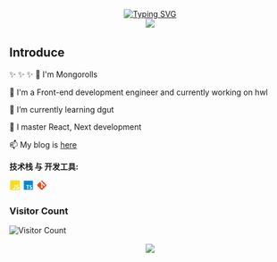  <div align="center">
    <a href="https://git.io/typing-svg"><img src="https://readme-typing-svg.demolab.com?font=Fira+Code&pause=1000&width=435&separator=%3C&lines=console.log(%22hello+word%22);" alt="Typing SVG" /></a>
    </a>
  </div>

<div align="center"> <img height="170px" src="https://github-readme-stats.vercel.app/api/top-langs/?username=mongorolls&hide_border=true&layout=compact&langs_count=6&locale=cn" />  </div>
  

## Introduce

✨ ✨ ✨
👋 I'm Mongorolls

🔭 I'm a Front-end development engineer and currently working on hwl

🌱 I’m currently learning dgut

🤔 I master React, Next development

📫 My blog is [here](https://Mongorolls.cn)

**技术栈 与 开发工具:**

<code><img height="20" src="https://github.com/likaia/likaia/blob/main/JavaScript.png?raw=true"></code>
<code><img height="20" src="https://github.com/likaia/likaia/blob/main/typescript.png?raw=true"></code>
<code><img height="20" src="https://github.com/likaia/likaia/blob/main/git.png?raw=true"></code>

### Visitor Count

![Visitor Count](https://profile-counter.glitch.me/Mongorolls/count.svg)

<div align="center">
<img src="https://komarev.com/ghpvc/?username=MongoRolls&&style=flat-square" align="center" />
</div>
